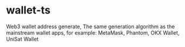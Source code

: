 # wallet-ts
Web3 wallet address  generate, The same generation algorithm as the mainstream wallet apps, for example: MetaMask, Phantom, OKX Wallet, UniSat Wallet
